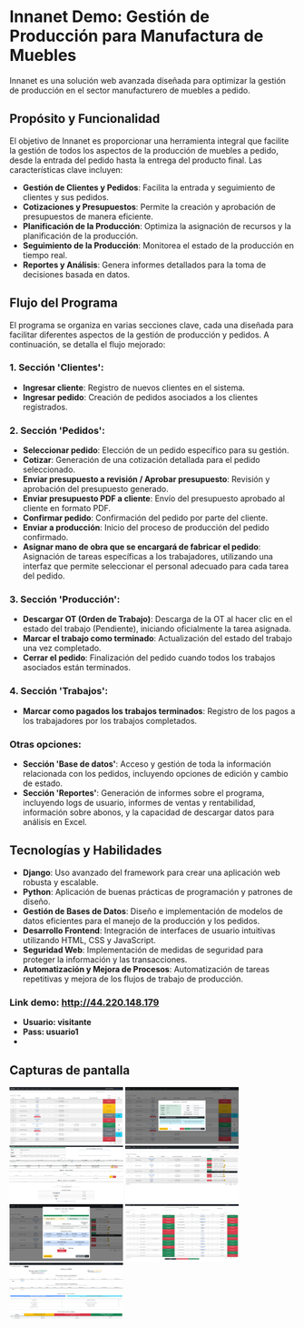# Innanet Demo: Gestión de Producción para Manufactura de Muebles

Innanet es una solución web avanzada diseñada para optimizar la gestión de producción en el sector manufacturero de muebles a pedido.

## Propósito y Funcionalidad

El objetivo de Innanet es proporcionar una herramienta integral que facilite la gestión de todos los aspectos de la producción de muebles a pedido, desde la entrada del pedido hasta la entrega del producto final. Las características clave incluyen:

- **Gestión de Clientes y Pedidos**: Facilita la entrada y seguimiento de clientes y sus pedidos.
- **Cotizaciones y Presupuestos**: Permite la creación y aprobación de presupuestos de manera eficiente.
- **Planificación de la Producción**: Optimiza la asignación de recursos y la planificación de la producción.
- **Seguimiento de la Producción**: Monitorea el estado de la producción en tiempo real.
- **Reportes y Análisis**: Genera informes detallados para la toma de decisiones basada en datos.

## Flujo del Programa

El programa se organiza en varias secciones clave, cada una diseñada para facilitar diferentes aspectos de la gestión de producción y pedidos. A continuación, se detalla el flujo mejorado:

### 1. Sección 'Clientes':
- **Ingresar cliente**: Registro de nuevos clientes en el sistema.
- **Ingresar pedido**: Creación de pedidos asociados a los clientes registrados.

### 2. Sección 'Pedidos':
- **Seleccionar pedido**: Elección de un pedido específico para su gestión.
- **Cotizar**: Generación de una cotización detallada para el pedido seleccionado.
- **Enviar presupuesto a revisión / Aprobar presupuesto**: Revisión y aprobación del presupuesto generado.
- **Enviar presupuesto PDF a cliente**: Envío del presupuesto aprobado al cliente en formato PDF.
- **Confirmar pedido**: Confirmación del pedido por parte del cliente.
- **Enviar a producción**: Inicio del proceso de producción del pedido confirmado.
- **Asignar mano de obra que se encargará de fabricar el pedido**: Asignación de tareas específicas a los trabajadores, utilizando una interfaz que permite seleccionar el personal adecuado para cada tarea del pedido.

### 3. Sección 'Producción':
- **Descargar OT (Orden de Trabajo)**: Descarga de la OT al hacer clic en el estado del trabajo (Pendiente), iniciando oficialmente la tarea asignada.
- **Marcar el trabajo como terminado**: Actualización del estado del trabajo una vez completado.
- **Cerrar el pedido**: Finalización del pedido cuando todos los trabajos asociados están terminados.

### 4. Sección 'Trabajos':
- **Marcar como pagados los trabajos terminados**: Registro de los pagos a los trabajadores por los trabajos completados.

### Otras opciones:
- **Sección 'Base de datos'**: Acceso y gestión de toda la información relacionada con los pedidos, incluyendo opciones de edición y cambio de estado.
- **Sección 'Reportes'**: Generación de informes sobre el programa, incluyendo logs de usuario, informes de ventas y rentabilidad, información sobre abonos, y la capacidad de descargar datos para análisis en Excel.

## Tecnologías y Habilidades

- **Django**: Uso avanzado del framework para crear una aplicación web robusta y escalable.
- **Python**: Aplicación de buenas prácticas de programación y patrones de diseño.
- **Gestión de Bases de Datos**: Diseño e implementación de modelos de datos eficientes para el manejo de la producción y los pedidos.
- **Desarrollo Frontend**: Integración de interfaces de usuario intuitivas utilizando HTML, CSS y JavaScript.
- **Seguridad Web**: Implementación de medidas de seguridad para proteger la información y las transacciones.
- **Automatización y Mejora de Procesos**: Automatización de tareas repetitivas y mejora de los flujos de trabajo de producción.

### Link demo: http://44.220.148.179
   - **Usuario: visitante**
   - **Pass: usuario1**
   - 
## Capturas de pantalla
<img src="https://github.com/fgrob/innanet-demo/blob/main/Screenshots/Home.png?raw=true" width="200" height="100"></img>
<img src="https://github.com/fgrob/innanet-demo/blob/main/Screenshots/Home-modal.png?raw=true" width="200" height="100"></img>
<img src="https://github.com/fgrob/innanet-demo/blob/main/Screenshots/Presupuesto.png?raw=true" width="200" height="100"></img>
<img src="https://github.com/fgrob/innanet-demo/blob/main/Screenshots/Produccion.png?raw=true" width="200" height="100"></img>
<img src="https://github.com/fgrob/innanet-demo/blob/main/Screenshots/Produccion-modal.png?raw=true" width="200" height="100"></img>
<img src="https://github.com/fgrob/innanet-demo/blob/main/Screenshots/Trabajos.png?raw=true" width="200" height="100"></img>
<img src="https://github.com/fgrob/innanet-demo/blob/main/Screenshots/Informe%20Resumen.png?raw=true" width="200" height="100"></img>




